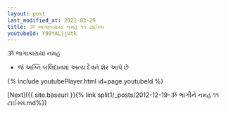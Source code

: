 ```yaml
---
layout: post
last_modified_at: 2021-03-29
title: ૐ ભાગાકારાયા નમહ ૧૧ ટાઈમ્સ
youtubeId: Y99YALjjVtk
---
```

 
 
 ૐ ભાગાકારાયા નમહ  
 
 -  જે અગ્નિ બલિદાનમાં અન્ય દેવને શેર આપે છે 
 
  
 
  
 
 
 
 
 
 


{% include youtubePlayer.html id=page.youtubeId %}
 
[Next]({{ site.baseurl }}{% link  split1/_posts/2012-12-19-ૐ ભાગીને નમહ ૧૧ ટાઈમ્સ.md%})
 
